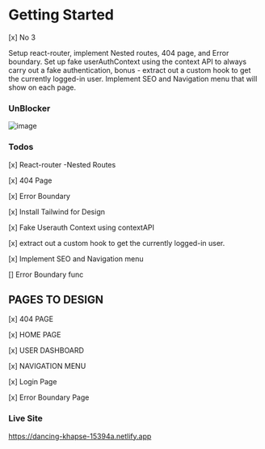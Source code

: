 # Getting Started

[x] No 3

Setup react-router, implement Nested routes, 404 page, and Error boundary. Set up fake userAuthContext using the context API to always carry out a fake authentication, bonus - extract out a custom hook to get the currently logged-in user. Implement SEO and Navigation menu that will show on each page.

### UnBlocker

![image](https://user-images.githubusercontent.com/53145644/199037027-3a7a1d9b-71b5-43dd-a6a2-27d8429b15da.png)

### Todos

[x] React-router -Nested Routes

[x] 404 Page

[x] Error Boundary

[x] Install Tailwind for Design

[x] Fake Userauth Context using contextAPI

[x] extract out a custom hook to get the currently logged-in user.

[x] Implement SEO and Navigation menu

[] Error Boundary func

## PAGES TO DESIGN

[x] 404 PAGE

[x] HOME PAGE

[x] USER DASHBOARD

[x] NAVIGATION MENU

[x] Login Page

[x] Error Boundary Page

### Live Site

https://dancing-khapse-15394a.netlify.app

